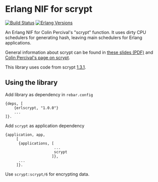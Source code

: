 Erlang NIF for scrypt
=====================

[![Build Status](https://github.com/kpy3/erlscrypt/workflows/Test/badge.svg)](https://github.com/kpy3/erlscrypt/actions?query=branch%3Amaster+workflow%3A"Test") [![Erlang Versions](https://img.shields.io/badge/Supported%20Erlang%2FOTP-25.0%20to%2027.0-blue)](http://www.erlang.org)


An Erlang NIF for Colin Percival's "scrypt" function. It uses dirty CPU schedulers for
generating hash, leaving main schedulers for Erlang applications.   

General information about scrypt can be found in [these slides (PDF)](http://www.tarsnap.com/scrypt/scrypt-slides.pdf)
and [Colin Percival's page on scrypt](http://www.tarsnap.com/scrypt.html).

This library uses code from scrypt [1.3.1](https://github.com/Tarsnap/scrypt/tree/1.3.1).

Using the library
-----
Add library as dependency in `rebar.config` 

    {deps, [
        {erlscrypt, "1.0.0"}
        ...
    ]}.

Add `scrypt` as application dependency

    {application, app,
         [
          {applications, [
                          ...
                          scrypt
                         ]},
          ...
         ]}. 

Use `scrypt:scrypt/6` for encrypting data.
